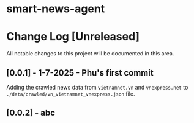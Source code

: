 # smart-news-agent


# Change Log [Unreleased]
All notable changes to this project will be documented in this area.
## [0.0.1] - 1-7-2025 - Phu's first commit
Adding the crawled news data from `vietnamnet.vn` and `vnexpress.net` to `./data/crawled/vn_vietnamnet_vnexpress.json` file.
## [0.0.2] - abc

